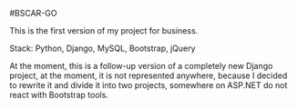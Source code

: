 #BSCAR-GO

This is the first version of my project for business.

Stack:
Python,
Django,
MySQL,
Bootstrap,
jQuery

At the moment, this is a follow-up version of a completely new Django project, at the moment, it is not represented anywhere, because I decided to rewrite it and divide it into two projects, somewhere on ASP.NET do not react with Bootstrap tools.
